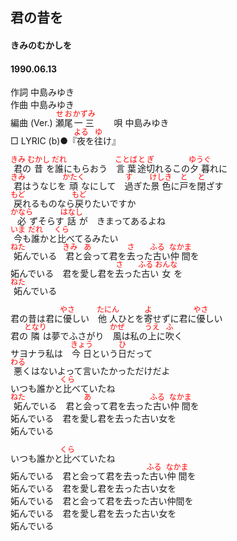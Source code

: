 <style type="text/css">
	ruby{
	    ruby-position: over;
	}
	ruby > rt{font-size: 12px;color:red;}
	p{font:16px;font-size: '楷体'}
</style>
## 君の昔を
#### きみのむかしを
#### 1990.06.13 


作詞     中島みゆき  
作曲      中島みゆき  
編曲 (Ver.) <ruby><rb>瀬尾</rb><rp>(</rp><rt>せお</rt><rp>)</rp></ruby><ruby><rb>一三</rb><rp>(</rp><rt>かずみ</rt><rp>)</rp></ruby>　　 
唄     中島みゆき   
□ LYRIC (b)●『<ruby><rb>夜</rb><rp>(</rp><rt>よる</rt><rp>)</rp></ruby>を<ruby><rb>往</rb><rp>(</rp><rt>ゆ</rt><rp>)</rp></ruby>け』 　
   
   
<ruby><rb>君</rb><rp>(</rp><rt>きみ</rt><rp>)</rp></ruby>の<ruby><rb>昔</rb><rp>(</rp><rt>むかし</rt><rp>)</rp></ruby>を<ruby><rb>誰</rb><rp>(</rp><rt>だれ</rt><rp>)</rp></ruby>にもらおう　<ruby><rb>言葉</rb><rp>(</rp><rt>ことば</rt><rp>)</rp></ruby><ruby><rb>途切</rb><rp>(</rp><rt>とぎ</rt><rp>)</rp></ruby>れるこの<ruby><rb>夕暮</rb><rp>(</rp><rt>ゆうぐ</rt><rp>)</rp></ruby>れに   
<ruby><rb>君</rb><rp>(</rp><rt>きみ</rt><rp>)</rp></ruby>はうなじを<ruby><rb>頑</rb><rp>(</rp><rt>かたく</rt><rp>)</rp></ruby>なにして　<ruby><rb>過</rb><rp>(</rp><rt>す</rt><rp>)</rp></ruby>ぎた<ruby><rb>景色</rb><rp>(</rp><rt>けしき</rt><rp>)</rp></ruby>に<ruby><rb>戸</rb><rp>(</rp><rt>と</rt><rp>)</rp></ruby>を<ruby><rb>閉</rb><rp>(</rp><rt>と</rt><rp>)</rp></ruby>ざす   
<ruby><rb>戻</rb><rp>(</rp><rt>もど</rt><rp>)</rp></ruby>れるものなら<ruby><rb>戻</rb><rp>(</rp><rt>もど</rt><rp>)</rp></ruby>りたいですか   
<ruby><rb>必</rb><rp>(</rp><rt>かなら</rt><rp>)</rp></ruby>ずそらす<ruby><rb>話</rb><rp>(</rp><rt>はなし</rt><rp>)</rp></ruby>が　きまってあるよね   
<ruby><rb>今</rb><rp>(</rp><rt>いま</rt><rp>)</rp></ruby>も<ruby><rb>誰</rb><rp>(</rp><rt>だれ</rt><rp>)</rp></ruby>かと<ruby><rb>比</rb><rp>(</rp><rt>くら</rt><rp>)</rp></ruby>べてるみたい   
<ruby><rb>妬</rb><rp>(</rp><rt>ねた</rt><rp>)</rp></ruby>んでいる　<ruby><rb>君</rb><rp>(</rp><rt>きみ</rt><rp>)</rp></ruby>と<ruby><rb>会</rb><rp>(</rp><rt>あ</rt><rp>)</rp></ruby>って君を<ruby><rb>去</rb><rp>(</rp><rt>さ</rt><rp>)</rp></ruby>った<ruby><rb>古</rb><rp>(</rp><rt>ふる</rt><rp>)</rp></ruby>い<ruby><rb>仲間</rb><rp>(</rp><rt>なかま</rt><rp>)</rp></ruby>を   
妬んでいる　君を愛し君を<ruby><rb>去</rb><rp>(</rp><rt>さ</rt><rp>)</rp></ruby>った<ruby><rb>古</rb><rp>(</rp><rt>ふる</rt><rp>)</rp></ruby>い<ruby><rb>女</rb><rp>(</rp><rt>おんな</rt><rp>)</rp></ruby>を   
<ruby><rb>妬</rb><rp>(</rp><rt>ねた</rt><rp>)</rp></ruby>んでいる   
   
君の昔は君に<ruby><rb>優</rb><rp>(</rp><rt>やさ</rt><rp>)</rp></ruby>しい　<ruby><rb>他人</rb><rp>(</rp><rt>たにん</rt><rp>)</rp></ruby>ひとを<ruby><rb>寄</rb><rp>(</rp><rt>よ</rt><rp>)</rp></ruby>せずに君に<ruby><rb>優</rb><rp>(</rp><rt>やさ</rt><rp>)</rp></ruby>しい   
君の<ruby><rb>隣</rb><rp>(</rp><rt>となり</rt><rp>)</rp></ruby>は夢でふさがり　<ruby><rb>風</rb><rp>(</rp><rt>かぜ</rt><rp>)</rp></ruby>は私の<ruby><rb>上</rb><rp>(</rp><rt>うえ</rt><rp>)</rp></ruby>に<ruby><rb>吹</rb><rp>(</rp><rt>ふ</rt><rp>)</rp></ruby>く   
サヨナラ私は　<ruby><rb>今日</rb><rp>(</rp><rt>きょう</rt><rp>)</rp></ruby>という<ruby><rb>日</rb><rp>(</rp><rt>ひ</rt><rp>)</rp></ruby>だって   
<ruby><rb>悪</rb><rp>(</rp><rt>わる</rt><rp>)</rp></ruby>くはないよって言いたかっただけだよ   
いつも誰かと<ruby><rb>比</rb><rp>(</rp><rt>くら</rt><rp>)</rp></ruby>べていたね   
<ruby><rb>妬</rb><rp>(</rp><rt>ねた</rt><rp>)</rp></ruby>んでいる　君と<ruby><rb>会</rb><rp>(</rp><rt>あ</rt><rp>)</rp></ruby>って君を去った<ruby><rb>古</rb><rp>(</rp><rt>ふる</rt><rp>)</rp></ruby>い<ruby><rb>仲間</rb><rp>(</rp><rt>なかま</rt><rp>)</rp></ruby>を   
妬んでいる　君を愛し君を去った古い女を   
妬んでいる   
   
いつも誰かと<ruby><rb>比</rb><rp>(</rp><rt>くら</rt><rp>)</rp></ruby>べていたね   
妬んでいる　君と会って君を去った<ruby><rb>古</rb><rp>(</rp><rt>ふる</rt><rp>)</rp></ruby>い<ruby><rb>仲間</rb><rp>(</rp><rt>なかま</rt><rp>)</rp></ruby>を   
妬んでいる　君を愛し君を去った古い女を   
妬んでいる　君と会って君を去った古い仲間を   
妬んでいる　君を愛し君を去った古い女を   
妬んでいる   